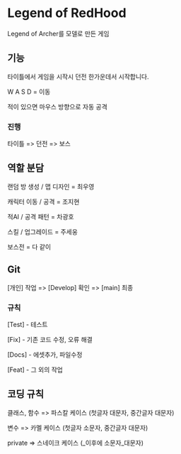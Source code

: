 # Legend of RedHood
Legend of Archer를 모델로 만든 게임 
## 기능
타이틀에서 게임을 시작시 던전 한가운데서 시작합니다.

W A S D = 이동

적이 있으면 마우스 방향으로 자동 공격

### 진행
타이틀 => 던전 => 보스

## 역할 분담
랜덤 방 생성 / 맵 디자인 = 최우영

캐릭터 이동 / 공격 = 조지현

적AI / 공격 패턴 = 차광호

스킬 / 업그레이드 = 주세웅

보스전 = 다 같이 
## Git
[개인] 작업 => [Develop] 확인 => [main] 최종
### 규칙
[Test] - 테스트

[Fix] - 기존 코드 수정, 오류 해결 

[Docs] - 에셋추가, 파일수정

[Feat] - 그 외의 작업
## 코딩 규칙
클래스, 함수 => 파스칼 케이스 (첫글자 대문자, 중간글자 대문자)

변수 => 카멜 케이스 (첫글자 소문자, 중간글자 대문자)

private => 스네이크 케이스 (_이후에 소문자_대문자)
